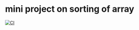# mini project on sorting of array
[![CI](https://github.com/suhas-k1921/STEPIN_DEPARTMENTAL-STORE/actions/workflows/blank.yml/badge.svg)](https://github.com/suhas-k1921/STEPIN_DEPARTMENTAL-STORE/actions/workflows/blank.yml)
